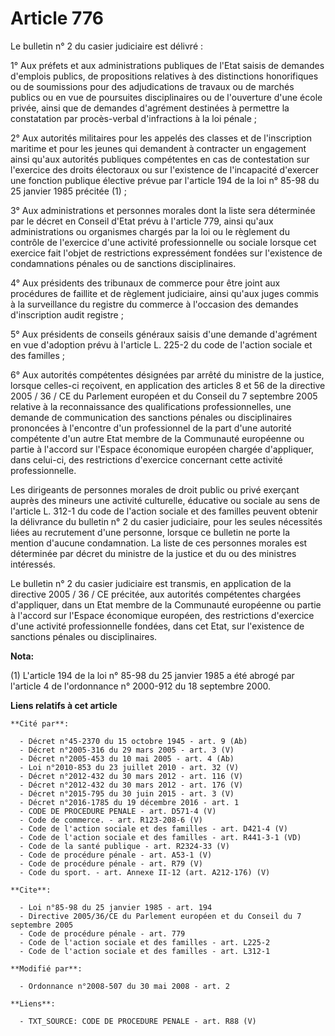 # Article 776

Le bulletin n° 2 du casier judiciaire est délivré : 

1° Aux préfets et aux administrations publiques de l'Etat saisis de demandes d'emplois publics, de propositions relatives à
des distinctions honorifiques ou de soumissions pour des adjudications de travaux ou de marchés publics ou en vue de
poursuites disciplinaires ou de l'ouverture d'une école privée, ainsi que de demandes d'agrément destinées à permettre la
constatation par procès-verbal d'infractions à la loi pénale ; 

2° Aux autorités militaires pour les appelés des classes et de l'inscription maritime et pour les jeunes qui demandent à
contracter un engagement ainsi qu'aux autorités publiques compétentes en cas de contestation sur l'exercice des droits
électoraux ou sur l'existence de l'incapacité d'exercer une fonction publique élective prévue par l'article 194 de la loi n°
85-98 du 25 janvier 1985 précitée (1) ; 

3° Aux administrations et personnes morales dont la liste sera déterminée par le décret en Conseil d'Etat prévu à l'article
779, ainsi qu'aux administrations ou organismes chargés par la loi ou le règlement du contrôle de l'exercice d'une activité
professionnelle ou sociale lorsque cet exercice fait l'objet de restrictions expressément fondées sur l'existence de
condamnations pénales ou de sanctions disciplinaires. 

4° Aux présidents des tribunaux de commerce pour être joint aux procédures de faillite et de règlement judiciaire, ainsi
qu'aux juges commis à la surveillance du registre du commerce à l'occasion des demandes d'inscription audit registre ; 

5° Aux présidents de conseils généraux saisis d'une demande d'agrément en vue d'adoption prévu à l'article L. 225-2 du code
de l'action sociale et des familles ; 

6° Aux autorités compétentes désignées par arrêté du ministre de la justice, lorsque celles-ci reçoivent, en application des
articles 8 et 56 de la directive 2005 / 36 / CE du Parlement européen et du Conseil du 7 septembre 2005 relative à la
reconnaissance des qualifications professionnelles, une demande de communication des sanctions pénales ou disciplinaires
prononcées à l'encontre d'un professionnel de la part d'une autorité compétente d'un autre Etat membre de la Communauté
européenne ou partie à l'accord sur l'Espace économique européen chargée d'appliquer, dans celui-ci, des restrictions
d'exercice concernant cette activité professionnelle. 

Les dirigeants de personnes morales de droit public ou privé exerçant auprès des mineurs une activité culturelle, éducative
ou sociale au sens de l'article L. 312-1 du code de l'action sociale et des familles peuvent obtenir la délivrance du
bulletin n° 2 du casier judiciaire, pour les seules nécessités liées au recrutement d'une personne, lorsque ce bulletin ne
porte la mention d'aucune condamnation. La liste de ces personnes morales est déterminée par décret du ministre de la justice
et du ou des ministres intéressés. 

Le bulletin n° 2 du casier judiciaire est transmis, en application de la directive 2005 / 36 / CE précitée, aux autorités
compétentes chargées d'appliquer, dans un Etat membre de la Communauté européenne ou partie à l'accord sur l'Espace
économique européen, des restrictions d'exercice d'une activité professionnelle fondées, dans cet Etat, sur l'existence de
sanctions pénales ou disciplinaires.

**Nota:**

(1) L'article 194 de la loi n° 85-98 du 25 janvier 1985 a été abrogé par l'article 4 de l'ordonnance n° 2000-912 du 18
septembre 2000.

**Liens relatifs à cet article**

	**Cité par**:

	  - Décret n°45-2370 du 15 octobre 1945 - art. 9 (Ab)
	  - Décret n°2005-316 du 29 mars 2005 - art. 3 (V)
	  - Décret n°2005-453 du 10 mai 2005 - art. 4 (Ab)
	  - Loi n°2010-853 du 23 juillet 2010 - art. 32 (V)
	  - Décret n°2012-432 du 30 mars 2012 - art. 116 (V)
	  - Décret n°2012-432 du 30 mars 2012 - art. 176 (V)
	  - Décret n°2015-795 du 30 juin 2015 - art. 3 (V)
	  - Décret n°2016-1785 du 19 décembre 2016 - art. 1
	  - CODE DE PROCEDURE PENALE - art. D571-4 (V)
	  - Code de commerce. - art. R123-208-6 (V)
	  - Code de l'action sociale et des familles - art. D421-4 (V)
	  - Code de l'action sociale et des familles - art. R441-3-1 (VD)
	  - Code de la santé publique - art. R2324-33 (V)
	  - Code de procédure pénale - art. A53-1 (V)
	  - Code de procédure pénale - art. R79 (V)
	  - Code du sport. - art. Annexe II-12 (art. A212-176) (V)

	**Cite**:

	  - Loi n°85-98 du 25 janvier 1985 - art. 194
	  - Directive 2005/36/CE du Parlement européen et du Conseil du 7 septembre 2005
	  - Code de procédure pénale - art. 779
	  - Code de l'action sociale et des familles - art. L225-2
	  - Code de l'action sociale et des familles - art. L312-1

	**Modifié par**:

	  - Ordonnance n°2008-507 du 30 mai 2008 - art. 2

	**Liens**:

	  - TXT_SOURCE: CODE DE PROCEDURE PENALE - art. R88 (V)
